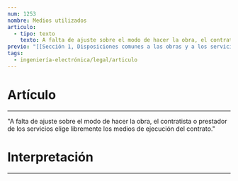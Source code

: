 ```yaml
---
num: 1253
nombre: Medios utilizados
articulo:
  - tipo: texto
    texto: A falta de ajuste sobre el modo de hacer la obra, el contratista o prestador de los servicios elige libremente los medios de ejecución del contrato.
previo: "[[Sección 1, Disposiciones comunes a las obras y a los servicios|Sección 1, Disposiciones comunes a las obras y a los servicios]]"
tags:
  - ingeniería-electrónica/legal/articulo
---
```

# Artículo
---
"A falta de ajuste sobre el modo de hacer la obra, el contratista o prestador de los servicios elige libremente los medios de ejecución del contrato."

# Interpretación
---
